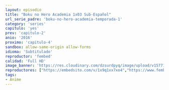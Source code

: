 ```yaml
---
layout: episodio
title: "Boku no Hero Academia 1x03 Sub-Español"
url_serie_padre: 'boku-no-hero-academia-temporada-1'
category: 'series'
capitulo: 'yes'
prev: 'capitulo-2'
anio: '2016'
proximo: 'capitulo-4'
sandbox: allow-same-origin allow-forms
idioma: 'Subtitulado'
reproductor: 'fembed'
calidad: 'Full HD'
image_banner: 'https://res.cloudinary.com/dzsurdpyq/image/upload/v1577157932/My-Hero-Academia-temporada-1-banner_inbjty.jpg'
reproductores: ["https://embedsito.com/v/1x9q1xx7xo4","https://www.fembed.com/v/1x9q1xx7xo4"]
tags:
- Anime
---
```











